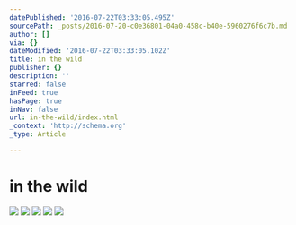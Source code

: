 ```yaml
---
datePublished: '2016-07-22T03:33:05.495Z'
sourcePath: _posts/2016-07-20-c0e36801-04a0-458c-b40e-5960276f6c7b.md
author: []
via: {}
dateModified: '2016-07-22T03:33:05.102Z'
title: in the wild
publisher: {}
description: ''
starred: false
inFeed: true
hasPage: true
inNav: false
url: in-the-wild/index.html
_context: 'http://schema.org'
_type: Article

---
```

# in the wild
![](https://s3-us-west-2.amazonaws.com/the-grid-img/p/b35b83a14a287cf15a49158ad2513ed21ed76bf2.jpg)
![](https://s3-us-west-2.amazonaws.com/the-grid-img/p/c458fddf483bf8556c475d0357dc987ce351ccfb.jpg)
![](https://s3-us-west-2.amazonaws.com/the-grid-img/p/0c2118eda796178ccf55a8bacd5d08f87b6a8b3d.jpg)
![](https://s3-us-west-2.amazonaws.com/the-grid-img/p/b5fcbac5d71463a00466e63949fc1b29dbc076d9.jpg)
![](https://the-grid-user-content.s3-us-west-2.amazonaws.com/1e1ad9a6-9e56-4aed-9692-ee39c9993164.jpg)